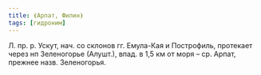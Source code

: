 ```yaml
---
title: ⦗Арпат, Филин⦘
tags: [гидроним]
---
```


Л. пр. р. Ускут, нач. со склонов гг. Емула-Кая и Построфиль, протекает через нп
Зеленогорье (Алушт.), впад. в 1,5 км от моря – ср. Арпат, прежнее назв.
Зеленогорья.
